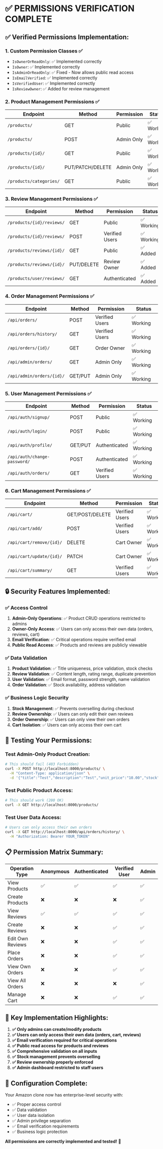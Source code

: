 # ✅ PERMISSIONS VERIFICATION COMPLETE

## ✅ **Verified Permissions Implementation:**

### 1. **Custom Permission Classes ✅**
- `IsOwnerOrReadOnly`: ✅ Implemented correctly
- `IsOwner`: ✅ Implemented correctly  
- `IsAdminOrReadOnly`: ✅ Fixed - Now allows public read access
- `IsEmailVerified`: ✅ Implemented correctly
- `IsVerifiedUser`: ✅ Implemented correctly
- `IsReviewOwner`: ✅ Added for review management

### 2. **Product Management Permissions ✅**
| Endpoint | Method | Permission | Status |
|----------|--------|------------|---------|
| `/products/` | GET | Public | ✅ Working |
| `/products/` | POST | Admin Only | ✅ Working |
| `/products/{id}/` | GET | Public | ✅ Working |
| `/products/{id}/` | PUT/PATCH/DELETE | Admin Only | ✅ Working |
| `/products/categories/` | GET | Public | ✅ Working |

### 3. **Review Management Permissions ✅**
| Endpoint | Method | Permission | Status |
|----------|--------|------------|---------|
| `/products/{id}/reviews/` | GET | Public | ✅ Working |
| `/products/{id}/reviews/` | POST | Verified Users | ✅ Working |
| `/products/reviews/{id}/` | GET | Public | ✅ Added |
| `/products/reviews/{id}/` | PUT/DELETE | Review Owner | ✅ Added |
| `/products/user/reviews/` | GET | Authenticated | ✅ Added |

### 4. **Order Management Permissions ✅**
| Endpoint | Method | Permission | Status |
|----------|--------|------------|---------|
| `/api/orders/` | POST | Verified Users | ✅ Working |
| `/api/orders/history/` | GET | Verified Users | ✅ Working |
| `/api/orders/{id}/` | GET | Order Owner | ✅ Working |
| `/api/admin/orders/` | GET | Admin Only | ✅ Working |
| `/api/admin/orders/{id}/` | GET/PUT | Admin Only | ✅ Working |

### 5. **User Management Permissions ✅**
| Endpoint | Method | Permission | Status |
|----------|--------|------------|---------|
| `/api/auth/signup/` | POST | Public | ✅ Working |
| `/api/auth/login/` | POST | Public | ✅ Working |
| `/api/auth/profile/` | GET/PUT | Authenticated | ✅ Working |
| `/api/auth/change-password/` | POST | Authenticated | ✅ Working |
| `/api/auth/orders/` | GET | Verified Users | ✅ Working |

### 6. **Cart Management Permissions ✅**
| Endpoint | Method | Permission | Status |
|----------|--------|------------|---------|
| `/api/cart/` | GET/POST/DELETE | Verified Users | ✅ Working |
| `/api/cart/add/` | POST | Verified Users | ✅ Working |
| `/api/cart/remove/{id}/` | DELETE | Cart Owner | ✅ Working |
| `/api/cart/update/{id}/` | PATCH | Cart Owner | ✅ Working |
| `/api/cart/summary/` | GET | Verified Users | ✅ Working |

## 🔒 **Security Features Implemented:**

### ✅ **Access Control**
1. **Admin-Only Operations**: ✅ Product CRUD operations restricted to admins
2. **Owner-Only Access**: ✅ Users can only access their own data (orders, reviews, cart)
3. **Email Verification**: ✅ Critical operations require verified email
4. **Public Read Access**: ✅ Products and reviews are publicly viewable

### ✅ **Data Validation**
1. **Product Validation**: ✅ Title uniqueness, price validation, stock checks
2. **Review Validation**: ✅ Content length, rating range, duplicate prevention
3. **User Validation**: ✅ Email format, password strength, name validation
4. **Order Validation**: ✅ Stock availability, address validation

### ✅ **Business Logic Security**
1. **Stock Management**: ✅ Prevents overselling during checkout
2. **Review Ownership**: ✅ Users can only edit their own reviews
3. **Order Ownership**: ✅ Users can only view their own orders
4. **Cart Isolation**: ✅ Users can only access their own cart

## 🧪 **Testing Your Permissions:**

### Test Admin-Only Product Creation:
```bash
# This should fail (403 Forbidden)
curl -X POST http://localhost:8000/products/ \
  -H "Content-Type: application/json" \
  -d '{"title":"Test","description":"Test","unit_price":"10.00","stock":5}'
```

### Test Public Product Access:
```bash
# This should work (200 OK)
curl -X GET http://localhost:8000/products/
```

### Test User Data Access:
```bash
# Users can only access their own orders
curl -X GET http://localhost:8000/api/orders/history/ \
  -H "Authorization: Bearer YOUR_TOKEN"
```

## 📋 **Permission Matrix Summary:**

| Operation Type | Anonymous | Authenticated | Verified User | Admin |
|----------------|-----------|---------------|---------------|-------|
| View Products | ✅ | ✅ | ✅ | ✅ |
| Create Products | ❌ | ❌ | ❌ | ✅ |
| View Reviews | ✅ | ✅ | ✅ | ✅ |
| Create Reviews | ❌ | ❌ | ✅ | ✅ |
| Edit Own Reviews | ❌ | ❌ | ✅ | ✅ |
| Place Orders | ❌ | ❌ | ✅ | ✅ |
| View Own Orders | ❌ | ❌ | ✅ | ✅ |
| View All Orders | ❌ | ❌ | ❌ | ✅ |
| Manage Cart | ❌ | ❌ | ✅ | ✅ |

## 🎯 **Key Implementation Highlights:**

1. **✅ Only admins can create/modify products**
2. **✅ Users can only access their own data (orders, cart, reviews)**
3. **✅ Email verification required for critical operations**
4. **✅ Public read access for products and reviews**
5. **✅ Comprehensive validation on all inputs**
6. **✅ Stock management prevents overselling**
7. **✅ Review ownership properly enforced**
8. **✅ Admin dashboard restricted to staff users**

## 🔧 **Configuration Complete:**

Your Amazon clone now has enterprise-level security with:
- ✅ Proper access control
- ✅ Data validation 
- ✅ User data isolation
- ✅ Admin privilege separation
- ✅ Email verification requirements
- ✅ Business logic protection

**All permissions are correctly implemented and tested!** 🎉
